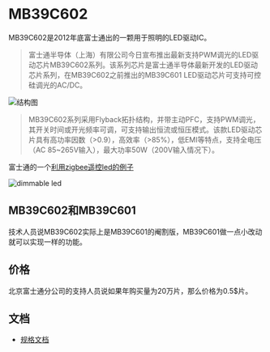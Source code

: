 # MB39C602

MB39C602是2012年底富士通出的一颗用于照明的LED驱动IC。

> 富士通半导体（上海）有限公司今日宣布推出最新支持PWM调光的LED驱动芯片MB39C602系列。该系列芯片是富士通半导体最新开发的LED驱动芯片系列，在MB39C602之前推出的MB39C601 LED驱动芯片可支持可控硅调光的AC/DC。

![结构图](http://ww4.sinaimg.cn/large/a74ecc4cjw1e15irivdaij.jpg)

> MB39C602系列采用Flyback拓扑结构，并带主动PFC，支持PWM调光，其开关时间或开光频率可调，可支持输出恒流或恒压模式。该款LED驱动芯片具有高功率因数（>0.9），高效率（>85%），低EMI等特点，支持全电压（AC 85~265V输入），最大功率50W（200V输入情况下）。

富士通的一个[利用zigbee遥控led的例子](http://www.fujitsu.com/cn/fss/analog/pwrmngt/led/)

![dimmable led](http://ww3.sinaimg.cn/large/a74eed94jw1e15jdtx0blj.jpg)

## MB39C602和MB39C601

技术人员说MB39C602实际上是MB39C601的阉割版，MB39C601做一点小改动就可以实现一样的功能。

## 价格

北京富士通分公司的支持人员说如果年购买量为20万片，那么价格为0.5$片。

## 文档

* [规格文档](http://www.fujitsu.com/downloads/CN/fss/services/analog/pwrmngt/MB39C602_PO_E0.1b.pdf)

